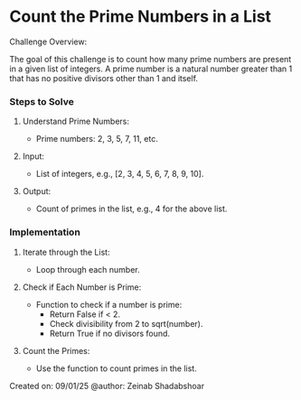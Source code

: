 # Count the Prime Numbers in a List

Challenge Overview:

The goal of this challenge is to count how many prime numbers are present in a given list of integers. A prime number is a natural number greater than 1 that has no positive divisors other than 1 and itself.

### Steps to Solve
1. Understand Prime Numbers:
   - Prime numbers: 2, 3, 5, 7, 11, etc.

2. Input:
   - List of integers, e.g., [2, 3, 4, 5, 6, 7, 8, 9, 10].

3. Output:
   - Count of primes in the list, e.g., 4 for the above list.

### Implementation
1. Iterate through the List:
   - Loop through each number.

2. Check if Each Number is Prime:
   - Function to check if a number is prime:
     - Return False if < 2.
     - Check divisibility from 2 to sqrt(number).
     - Return True if no divisors found.

3. Count the Primes:
   - Use the function to count primes in the list.

  Created on: 09/01/25
@author: Zeinab Shadabshoar

